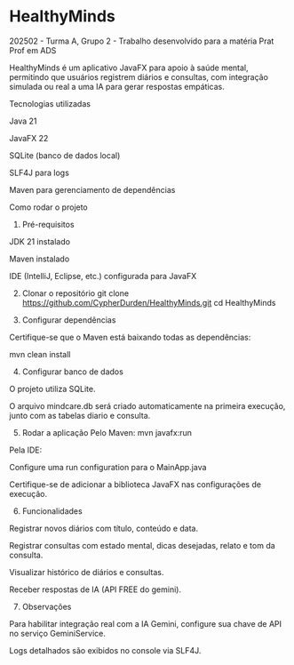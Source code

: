 # HealthyMinds
202502 - Turma A, Grupo 2 - Trabalho desenvolvido para a matéria Prat Prof em ADS

HealthyMinds é um aplicativo JavaFX para apoio à saúde mental, permitindo que usuários registrem diários e consultas, com integração simulada ou real a uma IA para gerar respostas empáticas.

Tecnologias utilizadas

Java 21

JavaFX 22

SQLite (banco de dados local)

SLF4J para logs

Maven para gerenciamento de dependências

Como rodar o projeto
1. Pré-requisitos

JDK 21 instalado

Maven instalado

IDE (IntelliJ, Eclipse, etc.) configurada para JavaFX

2. Clonar o repositório
   git clone https://github.com/CypherDurden/HealthyMinds.git
   cd HealthyMinds

3. Configurar dependências

Certifique-se que o Maven está baixando todas as dependências:

mvn clean install

4. Configurar banco de dados

O projeto utiliza SQLite.

O arquivo mindcare.db será criado automaticamente na primeira execução, junto com as tabelas diario e consulta.

5. Rodar a aplicação
   Pelo Maven:
   mvn javafx:run

Pela IDE:

Configure uma run configuration para o MainApp.java

Certifique-se de adicionar a biblioteca JavaFX nas configurações de execução.

6. Funcionalidades

Registrar novos diários com título, conteúdo e data.

Registrar consultas com estado mental, dicas desejadas, relato e tom da consulta.

Visualizar histórico de diários e consultas.

Receber respostas de IA (API FREE do gemini).

7. Observações

Para habilitar integração real com a IA Gemini, configure sua chave de API no serviço GeminiService.

Logs detalhados são exibidos no console via SLF4J.
